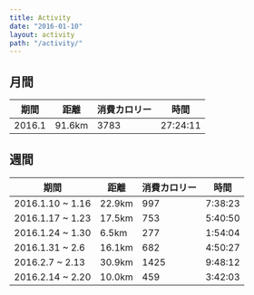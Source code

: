 ```yaml
---
title: Activity
date: "2016-01-10"
layout: activity
path: "/activity/"
---
```


## 月間

期間|距離|消費カロリー|時間
---|---|---|---
2016.1|91.6km|3783|27:24:11

## 週間

期間|距離|消費カロリー|時間
---|---|---|---
2016.1.10 ~ 1.16|22.9km|997|7:38:23
2016.1.17 ~ 1.23|17.5km|753|5:40:50
2016.1.24 ~ 1.30|6.5km|277|1:54:04
2016.1.31 ~ 2.6|16.1km|682|4:50:27
2016.2.7 ~ 2.13|30.9km|1425|9:48:12
2016.2.14 ~ 2.20|10.0km|459|3:42:03
